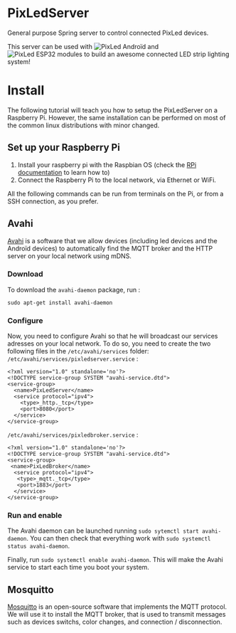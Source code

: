 # PixLedServer
General purpose Spring server to control connected PixLed devices.

This server can be used with ![PixLed Androïd](https://github.com/PaulBreugnot/PixLedAndroid) and ![PixLed ESP32 modules](https://github.com/PaulBreugnot/PixLedModule_Strip) to build an awesome connected LED strip lighting system!

# Install
The following tutorial will teach you how to setup the PixLedServer on a Raspberry Pi. However, the same installation can be performed on most of the common linux distributions with minor changed.

## Set up your Raspberry Pi
1. Install your raspberry pi with the Raspbian OS (check the [RPi documentation](https://projects.raspberrypi.org/en/projects/raspberry-pi-getting-started) to learn how to)
2. Connect the Raspberry Pi to the local network, via Ethernet or WiFi.

All the following commands can be run from terminals on the Pi, or from a SSH connection, as you prefer. 

## Avahi
[Avahi](https://en.wikipedia.org/wiki/Avahi_(software)) is a software that we allow devices (including led devices and the Androïd devices) to automatically find the MQTT broker and the HTTP server on your local network using mDNS.

### Download
To download the `avahi-daemon` package, run :
```
sudo apt-get install avahi-daemon
```

### Configure
Now, you need to configure Avahi so that he will broadcast our services adresses on your local network.
To do so, you need to create the two following files in the `/etc/avahi/services` folder:
`/etc/avahi/services/pixledserver.service` :
```
<?xml version="1.0" standalone='no'?>
<!DOCTYPE service-group SYSTEM "avahi-service.dtd">
<service-group>
  <name>PixLedServer</name>
  <service protocol="ipv4">
    <type>_http._tcp</type>
    <port>8080</port>
  </service>
</service-group>
```

`/etc/avahi/services/pixledbroker.service` :
```
<?xml version="1.0" standalone='no'?>
<!DOCTYPE service-group SYSTEM "avahi-service.dtd">
<service-group>
 <name>PixLedBroker</name>
  <service protocol="ipv4">
   <type>_mqtt._tcp</type>
   <port>1883</port>
  </service>
</service-group>
```

### Run and enable
The Avahi daemon can be launched running `sudo sytemctl start avahi-daemon`.
You can then check that everything work with `sudo systemctl status avahi-daemon`.

Finally, run `sudo systemctl enable avahi-daemon`.
This will make the Avahi service to start each time you boot your system.

## Mosquitto
[Mosquitto](https://mosquitto.org/) is an open-source software that implements the MQTT protocol. We will use it to install the MQTT broker, that is used to transmit messages such as devices switchs, color changes, and connection / disconnection.

